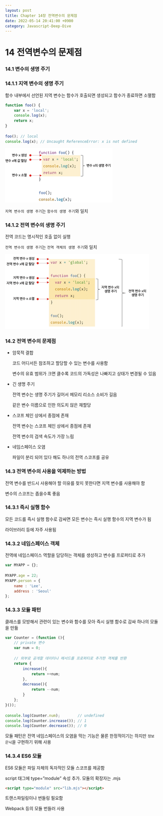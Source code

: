 ```yaml
---
layout: post
title: Chapter 14장 전역변수의 문제점
date: 2022-05-14 20:41:00 +0900
category: Javascript-Deep-Dive
---
```

# 14 전역변수의 문제점

### 14.1 변수의 생명 주기

### 14.1.1 지역 변수의 생명 주기

함수 내부에서 선언된 지역 변수는 함수가 호출되면 생성되고 함수가 종료하면 소멸함

```javascript
function foo() {
	var x = 'local';
	console.log(x);
	return x;
}

foo(); // local
console.log(x); // Uncaught ReferenceError: x is not defined
```

![img-ch14-1.png](/public/img/posts/javascript-deep-dive/img-ch14-1.png)

`지역 변수의 생명 주기`는 `함수의 생명 주기`와 일치

### 14.1.2 전역 변수의 생명 주기

전역 코드는 명시적인 호출 없이 실행

`전역 변수의 생명 주기`는 `전역 객체의 생명 주기`와 일치

![img-ch14-2.png](/public/img/posts/javascript-deep-dive/img-ch14-2.png)

### 14.2 전역 변수의 문제점

- 암묵적 결합

   코드 어디서든 참조하고 할당할 수 있는 변수를 사용함

   변수의 유효 범위가 크면 클수록 코드의 가독성은 나빠지고 상태가 변경될 수 있음

- 긴 생명 주기

   전역 변수는 생명 주기가 길어서 메모리 리소스 소비가 길음

   같은 변수 이름으로 인한 의도치 않은 재할당

- 스코프 체인 상에서 종점에 존재

   전역 변수는 스코프 체인 상에서 종점에 존재

   전역 변수의 검색 속도가 가장 느림

- 네임스페이스 오염

   파일이 분리 되어 있다 해도 하나의 전역 스코프를 공유

### 14.3 전역 변수의 사용을 억제하는 방법

전역 변수를 반드시 사용해야 할 이유를 찾지 못한다면 지역 변수를 사용해야 함

변수의 스코프는 좁을수록 좋음

### 14.3.1 즉시 실행 함수

모든 코드를 즉시 실행 함수로 감싸면 모든 변수는 즉시 실행 함수의 지역 변수가 됨

라이브러리 등에 자주 사용됨

### 14.3.2 네임스페이스 객체

전역에 네임스페이스 역할을 담당하는 객체를 생성하고 변수를 프로퍼티로 추가

```javascript
var MYAPP = {};

MYAPP.age = 22;
MYAPP.person = {
	name : 'Lee',
	address : 'Seoul'
};
```

### 14.3.3 모듈 패턴

클래스를 모방해서 관련이 있는 변수와 함수를 모아 즉시 실행 함수로 감싸 하나의 모듈을 만듦

```javascript
var Counter = (function (){
	// private 변수
	var num = 0;
	
	// 외부로 공개할 데이터나 메서드를 프로퍼티로 추가한 객체를 반환
	return {
		increase(){
			return ++num;
		},
		decrease(){
			return --num;
		}
	};
}());

console.log(Counter.num);        // undefined
console.log(Counter.increase()); // 1
console.log(Counter.decrease()); // 0
```

모듈 패턴은 전역 네임스페이스의 오염을 막는 기능은 물론 한정적이기는 하지만 `정보 은닉`을 구현하기 위해 사용

### 14.3.4 ES6 모듈

ES6 모듈은 파일 자체의 독자적인 모듈 스코프를 제공함

script 태그에 type=”module” 속성 추가. 모듈의 확장자는 .mjs

```html
<script type="module" src="lib.mjs"></script>
```

트랜스파일링이나 번들링 필요함

Webpack 등의 모듈 번들러 사용